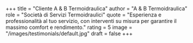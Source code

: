 
+++
title = "Cliente A & B Termoidraulica"
author = "A & B Termoidraulica"
role = "Società di Servizi Termoidraulici"
quote = "Esperienza e professionalità al tuo servizio, con interventi su misura per garantire il massimo comfort e rendimento."
rating = 5
image = "/images/testimonials/default.jpg"
draft = false
+++
